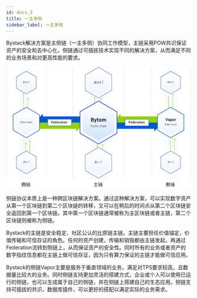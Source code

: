 ```yaml
---
id: docs_3
title: 一主多侧
sidebar_label: 一主多侧
---
```


Bystack解决方案是主侧链（一主多侧）协同工作模型，主链采用POW共识保证资产的安全和去中心化，侧链通过可插拔技术实现不同的解决方案，从而满足不同的业务场景和对更高性能的要求。

![173.png](./img/3.png)

侧链协议本质上是一种跨区块链解决方案。通过这种解决方案，可以实现数字资产从第一个区块链到第二个区块链的转移，又可以在稍后的时间点从第二个区块链安全返回到第一个区块链。其中第一个区块链通常被称为主区块链或者主链，第二个区块链则被称为侧链。

Bystack的主链是安全稳定、社区公认的比原链主链。主链主要担任价值锚定，价值传输和可信存证的角色。任何的资产创建，传输和销毁都由主链发起，再通过Federation流转到侧链上，从而保证资产的安全性。同时所有的业务或者资产的数字指纹信息都在主链上做可信存证，因为只有算力保证的主链才能做可信应用。

Bystack的侧链Vapor主要是服务于垂直领域的业务，满足对TPS要求较高，且数据量比较大的业务。同时侧链支持更加灵活的搭建方式，企业或个人可以使用已运行的侧链，也可以生成属于自己的侧链，并在侧链上搭建自己的生态应用。侧链支持可插拔的共识，数据库插件，可以更好的搭配以满足实际的业务需求。
